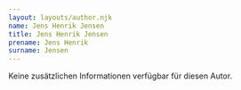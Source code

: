 ```yaml
---
layout: layouts/author.njk
name: Jens Henrik Jensen
title: Jens Henrik Jensen
prename: Jens Henrik
surname: Jensen
---
```

Keine zusätzlichen Informationen verfügbar für diesen Autor.
